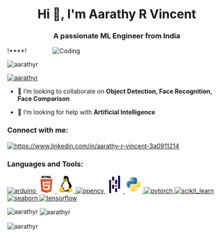 <h1 align="center">Hi 👋, I'm Aarathy R Vincent</h1>
<h3 align="center">A passionate ML Engineer from India</h3>
!**<img align="right" alt="Coding" width="400" src="https://iconscout.com/lottie-animation/female-web-developer-7362400">**!

<p align="left"> <img src="https://komarev.com/ghpvc/?username=aarathyr&label=Profile%20views&color=0e75b6&style=flat" alt="aarathyr" /> </p>

<p align="left"> <a href="https://github.com/ryo-ma/github-profile-trophy"><img src="https://github-profile-trophy.vercel.app/?username=aarathyr" alt="aarathyr" /></a> </p>

- 👯 I’m looking to collaborate on **Object Detection, Face Recognition, Face Comparison**

- 🤝 I’m looking for help with **Artificial Intelligence**

<h3 align="left">Connect with me:</h3>
<p align="left">
<a href="https://linkedin.com/in/https://www.linkedin.com/in/aarathy-r-vincent-3a0911214" target="blank"><img align="center" src="https://raw.githubusercontent.com/rahuldkjain/github-profile-readme-generator/master/src/images/icons/Social/linked-in-alt.svg" alt="https://www.linkedin.com/in/aarathy-r-vincent-3a0911214" height="30" width="40" /></a>
</p>

<h3 align="left">Languages and Tools:</h3>
<p align="left"> <a href="https://www.arduino.cc/" target="_blank" rel="noreferrer"> <img src="https://cdn.worldvectorlogo.com/logos/arduino-1.svg" alt="arduino" width="40" height="40"/> </a> <a href="https://www.w3.org/html/" target="_blank" rel="noreferrer"> <img src="https://raw.githubusercontent.com/devicons/devicon/master/icons/html5/html5-original-wordmark.svg" alt="html5" width="40" height="40"/> </a> <a href="https://www.linux.org/" target="_blank" rel="noreferrer"> <img src="https://raw.githubusercontent.com/devicons/devicon/master/icons/linux/linux-original.svg" alt="linux" width="40" height="40"/> </a> <a href="https://opencv.org/" target="_blank" rel="noreferrer"> <img src="https://www.vectorlogo.zone/logos/opencv/opencv-icon.svg" alt="opencv" width="40" height="40"/> </a> <a href="https://pandas.pydata.org/" target="_blank" rel="noreferrer"> <img src="https://raw.githubusercontent.com/devicons/devicon/2ae2a900d2f041da66e950e4d48052658d850630/icons/pandas/pandas-original.svg" alt="pandas" width="40" height="40"/> </a> <a href="https://www.python.org" target="_blank" rel="noreferrer"> <img src="https://raw.githubusercontent.com/devicons/devicon/master/icons/python/python-original.svg" alt="python" width="40" height="40"/> </a> <a href="https://pytorch.org/" target="_blank" rel="noreferrer"> <img src="https://www.vectorlogo.zone/logos/pytorch/pytorch-icon.svg" alt="pytorch" width="40" height="40"/> </a> <a href="https://scikit-learn.org/" target="_blank" rel="noreferrer"> <img src="https://upload.wikimedia.org/wikipedia/commons/0/05/Scikit_learn_logo_small.svg" alt="scikit_learn" width="40" height="40"/> </a> <a href="https://seaborn.pydata.org/" target="_blank" rel="noreferrer"> <img src="https://seaborn.pydata.org/_images/logo-mark-lightbg.svg" alt="seaborn" width="40" height="40"/> </a> <a href="https://www.tensorflow.org" target="_blank" rel="noreferrer"> <img src="https://www.vectorlogo.zone/logos/tensorflow/tensorflow-icon.svg" alt="tensorflow" width="40" height="40"/> </a> </p>

<p><img align="left" src="https://github-readme-stats.vercel.app/api/top-langs?username=aarathyr&show_icons=true&locale=en&layout=compact" alt="aarathyr" /></p>

<p>&nbsp;<img align="center" src="https://github-readme-stats.vercel.app/api?username=aarathyr&show_icons=true&locale=en" alt="aarathyr" /></p>

<p><img align="center" src="https://github-readme-streak-stats.herokuapp.com/?user=aarathyr&" alt="aarathyr" /></p>
